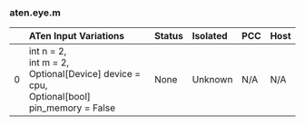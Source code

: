 ### aten.eye.m
|    | ATen Input Variations                                                                           | Status   | Isolated   | PCC   | Host   |
|---:|:------------------------------------------------------------------------------------------------|:---------|:-----------|:------|:-------|
|  0 | int n = 2,<br>int m = 2,<br>Optional[Device] device = cpu,<br>Optional[bool] pin_memory = False | None     | Unknown    | N/A   | N/A    |

